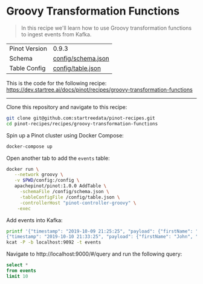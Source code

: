 # Groovy Transformation Functions

> In this recipe we'll learn how to use Groovy transformation functions to ingest events from Kafka.

<table>
  <tr>
    <td>Pinot Version</td>
    <td>0.9.3</td>
  </tr>
  <tr>
    <td>Schema</td>
    <td><a href="config/schema.json">config/schema.json</a></td>
  </tr>
    <tr>
    <td>Table Config</td>
    <td><a href="config/table.json">config/table.json</a></td>
  </tr>
</table>

This is the code for the following recipe: https://dev.startree.ai/docs/pinot/recipes/groovy-transformation-functions

***

Clone this repository and navigate to this recipe:

```bash
git clone git@github.com:startreedata/pinot-recipes.git
cd pinot-recipes/recipes/groovy-transformation-functions
```

Spin up a Pinot cluster using Docker Compose:

```bash
docker-compose up
```

Open another tab to add the `events` table:

```bash
docker run \
   --network groovy \
   -v $PWD/config:/config \
   apachepinot/pinot:1.0.0 AddTable \
     -schemaFile /config/schema.json \
     -tableConfigFile /config/table.json \
     -controllerHost "pinot-controller-groovy" \
    -exec
```

Add events into Kafka:

```bash
printf '{"timestamp": "2019-10-09 21:25:25", "payload": {"firstName": "James", "lastName": "Smith", "before": {"id": 2}, "after": { "id": 3}}}
{"timestamp": "2019-10-10 21:33:25", "payload": {"firstName": "John", "lastName": "Gates", "before": {"id": 2}}}\n' |
kcat -P -b localhost:9092 -t events
```

Navigate to http://localhost:9000/#/query and run the following query:

```sql
select * 
from events 
limit 10
```
